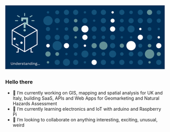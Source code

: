 # ![](./dmt.gif)
### Hello there 

- 🔭 I’m currently working on GIS, mapping and spatial analysis for UK and Italy, building SaaS, APIs and Web Apps for Geomarketing and Natural Hazards Assessment 
- 🌱 I’m currently learning electronics and IoT with arduino and Raspberry Pi
- 👯 I’m looking to collaborate on anything interesting, exciting, unusual, weird
